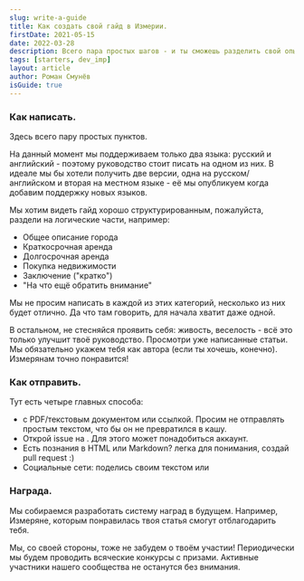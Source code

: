 ```yaml
---
slug: write-a-guide
title: Как создать свой гайд в Измерии.
firstDate: 2021-05-15
date: 2022-03-28
description: Всего пара простых шагов - и ты сможешь разделить свой опыт с другими Измерянами. Награда прилагается!
tags: [starters, dev_imp]
layout: article
author: Роман Смунёв
isGuide: true
---
```


<script>
    import TextLink from "$lib/components/ui-elements/TextLink.svelte";
</script>

### Как написать.
Здесь всего пару простых пунктов.

На данный момент мы поддерживаем только два языка: русский и английский - поэтому руководство стоит писать на одном из них. В идеале мы бы хотели получить две версии, одна на русском/английском и вторая на местном языке - её мы опубликуем когда добавим поддержку новых языков.

Мы хотим видеть гайд хорошо структурированным, пожалуйста, раздели на логические части, например:

- Общее описание города
- Краткосрочная аренда
- Долгосрочная аренда
- Покупка недвижимости
- Заключение ("кратко")
- "На что ещё обратить внимание"

Мы не просим написать в каждой из этих категорий, несколько из них будет отлично. Да что там говорить, для начала хватит даже одной.

В остальном, не стесняйся проявить себя: живость, веселость - всё это только улучшит твоё руководство. Просмотри уже написанные статьи. Мы обязательно укажем тебя как автора (если ты хочешь, конечно). Измерянам точно понравится!

### Как отправить.
Тут есть четыре главных способа:

- <TextLink href="mailto:support@measureland.org" text="Отправь нам письмо" /> с PDF/текстовым документом или ссылкой. Просим не отправлять простым текстом, что бы он не превратился в кашу.
- Открой issue на <TextLink href="https://github.com/RomanistHere/Measureland/issues" blank={true} text="GitHub" />. Для этого может понадобиться аккаунт.
- Есть познания в HTML или Markdown? <TextLink href="https://github.com/RomanistHere/Measureland/tree/master/src/markdown/guides/ru" blank={true} text="Структура блога" /> легка для понимания, создай pull request :)
- Социальные сети: поделись своим текстом <TextLink href="https://discord.gg/mBgnBprBBb" blank={true} text="в Дискорде" /> или <TextLink href="https://t.me/+Ly_l3iBXCQhmZGM6" blank={true} text="Телеграме" />

### Награда.
Мы собираемся разработать систему наград в будущем. Например, Измеряне, которым понравилась твоя статья смогут отблагодарить тебя.

Мы, со своей стороны, тоже не забудем о твоём участии! Периодически мы будем проводить всяческие конкурсы с призами. Активные участники нашего сообщества не останутся без внимания.
